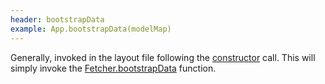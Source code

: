 ```yaml
---
header: bootstrapData
example: App.bootstrapData(modelMap)
---
```


Generally, invoked in the layout file following the [constructor](#constructor) call.  This will simply invoke the [Fetcher.bootstrapData](/fetcher#bootstrapData) function.
